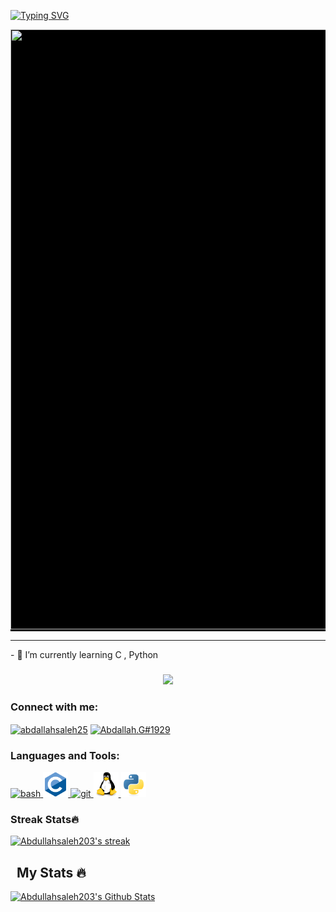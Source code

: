 [![Typing SVG](https://readme-typing-svg.herokuapp.com?font=Fira+Code&pause=1000&color=C00000&random=false&width=435&lines=From+the+River+to+the+sea+;Palestian+will+be+Free;Free+Palestion)](https://git.io/typing-svg)

<p align="center" style="background-color: #000000;">
  <img src="https://i.pinimg.com/originals/1c/9d/21/1c9d21c5b7c4d4358ada26ba75990891.gif" height="960" width="3050" />
</p>
<hr>
- 🌱 I’m currently learning C , Python

###

<div align="center">
  <img src="https://visitor-badge.laobi.icu/badge?page_id=Abdullahsaleh203.Abdullahsaleh203&left_color=forestgreen&right_color=red"  />
</div>

###

<h3 align="left">Connect with me:</h3>
<p align="left">
<a href="https://twitter.com/abdallahsaleh25" target="blank"><img align="center" src="https://raw.githubusercontent.com/rahuldkjain/github-profile-readme-generator/master/src/images/icons/Social/twitter.svg" alt="abdallahsaleh25" height="30" width="40" /></a>
<a href="https://discord.com/users/704028055852679177" target="blank"><img align="center" src="https://raw.githubusercontent.com/rahuldkjain/github-profile-readme-generator/master/src/images/icons/Social/discord.svg" alt="Abdallah.G#1929" height="30" width="40" /></a>
</p>
</p>

<h3 align="left">Languages and Tools:</h3>
<p align="left"> <a href="https://www.gnu.org/software/bash/" target="_blank" rel="noreferrer"> <img src="https://www.vectorlogo.zone/logos/gnu_bash/gnu_bash-icon.svg" alt="bash" width="40" height="40"/> </a> <a href="https://www.cprogramming.com/" target="_blank" rel="noreferrer"> <img src="https://raw.githubusercontent.com/devicons/devicon/master/icons/c/c-original.svg" alt="c" width="40" height="40"/> </a> <a href="https://git-scm.com/" target="_blank" rel="noreferrer"> <img src="https://www.vectorlogo.zone/logos/git-scm/git-scm-icon.svg" alt="git" width="40" height="40"/> </a> <a href="https://www.linux.org/" target="_blank" rel="noreferrer"> <img src="https://raw.githubusercontent.com/devicons/devicon/master/icons/linux/linux-original.svg" alt="linux" width="40" height="40"/> </a> <a href="https://www.python.org" target="_blank" rel="noreferrer"> <img src="https://raw.githubusercontent.com/devicons/devicon/master/icons/python/python-original.svg" alt="python" width="40" height="40"/> </a> </p>

 <h3>Streak Stats🔥</h3>

 <p>
    <a href="https://github.com/Abdullahsaleh203/github-readme-streak-stats">
      <img title="🔥 Get streak stats for your profile at git.io/streak-stats" alt="Abdullahsaleh203's streak" src="https://streak-stats.demolab.com/?user=Abdullahsaleh203&theme=monokai-metallian&hide_border=true"/>
    </a>

## &nbsp; My Stats 🔥

 <a href="https://github.com/Abdullahsaleh203/github-readme-stats"><img alt="Abdullahsaleh203's Github Stats" src="https://denvercoder1-github-readme-stats.vercel.app/api/?username=Abdullahsaleh203&show_icons=true&include_all_commits=true&count_private=true&theme=react&hide_border=true&bg_color=1F222E&title_color=F85D7F&icon_color=F85D7F" height="192px"/></a>
